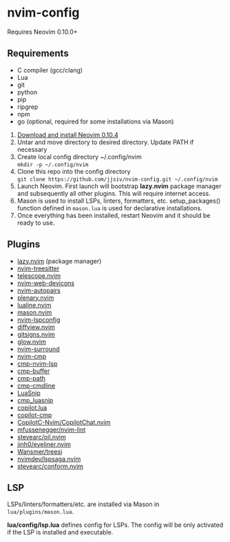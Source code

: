 # nvim-config

Requires Neovim 0.10.0+

## Requirements

- C compiler (gcc/clang)
- Lua
- git
- python
- pip
- ripgrep
- npm
- go (optional, required for some installations via Mason)

1. [Download and install Neovim 0.10.4](https://github.com/neovim/neovim/releases/tag/v0.10.4)
2. Untar and move directory to desired directory. Update PATH if necessary
3. Create local config directory ~/.config/nvim  
   `mkdir -p ~/.config/nvim`
4. Clone this repo into the config directory  
   `git clone https://github.com/jjsiv/nvim-config.git ~/.config/nvim`
5. Launch Neovim. First launch will bootstrap **lazy.nvim** package manager and subsequently all other plugins. This will require internet access.
6. Mason is used to install LSPs, linters, formatters, etc. setup_packages() function defined in `mason.lua` is used for declarative installations.
7. Once everything has been installed, restart Neovim and it should be ready to use.

## Plugins

- [lazy.nvim](https://github.com/folke/lazy.nvim) (package manager)
- [nvim-treesitter](https://github.com/nvim-treesitter/nvim-treesitter)
- [telescope.nvim](https://github.com/nvim-telescope/telescope.nvim)
- [nvim-web-devicons](https://github.com/nvim-tree/nvim-web-devicons)
- [nvim-autopairs](https://github.com/windwp/nvim-autopairs)
- [plenary.nvim](https://github.com/nvim-lua/plenary.nvim)
- [lualine.nvim](https://github.com/nvim-lualine/lualine.nvim)
- [mason.nvim](https://github.com/williamboman/mason.nvim)
- [nvim-lspconfig](https://github.com/neovim/nvim-lspconfig)
- [diffview.nvim](https://github.com/sindrets/diffview.nvim)
- [gitsigns.nvim](https://github.com/lewis6991/gitsigns.nvim)
- [glow.nvim](https://github.com/ellisonleao/glow.nvim)
- [nvim-surround](https://github.com/kylechui/nvim-surround)
- [nvim-cmp](https://github.com/hrsh7th/nvim-cmp)
- [cmp-nvim-lsp](https://github.com/hrsh7th/cmp-nvim-lsp)
- [cmp-buffer](https://github.com/hrsh7th/cmp-buffer)
- [cmp-path](https://github.com/hrsh7th/cmp-path)
- [cmp-cmdline](https://github.com/hrsh7th/cmp-cmdline)
- [LuaSnip](https://github.com/L3M0N4D3/LuaSnip)
- [cmp_luasnip](https://github.com/saadparwaiz1/cmp_luasnip)
- [copilot.lua](https://github.com/zbirenbaum/copilot.lua)
- [copilot-cmp](https://github.com/zbirenbaum/copilot-cmp)
- [CopilotC-Nvim/CopilotChat.nvim](https://github.com/CopilotC-Nvim/CopilotChat.nvim)
- [mfussenegger/nvim-lint](https://github.com/mfussenegger/nvim-lint)
- [stevearc/oil.nvim](https://github.com/stevearc/oil.nvim)
- [jinh0/eyeliner.nvim](https://github.com/jinh0/eyeliner.nvim)
- [Wansmer/treesj](https://github.com/Wansmer/treesj)
- [nvimdev/lspsaga.nvim](https://github.com/nvimdev/lspsaga.nvim)
- [stevearc/conform.nvim](https://github.com/stevearc/conform.nvim)

## LSP

LSPs/linters/formatters/etc. are installed via Mason in `lua/plugins/mason.lua`.

**lua/config/lsp.lua** defines config for LSPs. The config will be only activated if the LSP is installed and executable.
